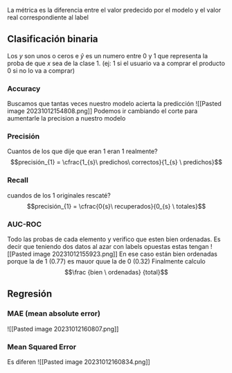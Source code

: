La métrica es la diferencia entre el valor predecido por el modelo y el valor real correspondiente al label

## Clasificación binaria
Los $y$ son unos o ceros e $\hat{y}$ es un numero entre 0 y 1 que representa la proba de que $x$ sea de la clase 1. (ej: 1 si el usuario va a comprar el producto 0 si no lo va a comprar)

### Accuracy
Buscamos que tantas veces nuestro modelo acierta la predicción
![[Pasted image 20231012154808.png]]
Podemos ir cambiando el corte para aumentarle la precision a nuestro modelo

### Precisión
Cuantos de los que dije que eran 1 eran 1 realmente?
$$precisión_{1} = \cfrac{1_{s}\  predichos\ correctos}{1_{s} \ predichos}$$

### Recall
cuandos de los 1 originales rescaté?
$$precisión_{1} = \cfrac{0{s}\  recuperados}{0_{s} \ totales}$$

### AUC-ROC 
Todo las probas de cada elemento y verifico que esten bien ordenadas. Es decir que teniendo dos datos al azar con labels opuestas estas tengan ![[Pasted image 20231012155923.png]]
En ese caso están bien ordenadas porque la de 1 (0.77) es mauor quue la de 0 (0.32)
Finalmente calculo $$\frac {bien \ ordenadas} {total}$$

## Regresión

### MAE (mean absolute error)
![[Pasted image 20231012160807.png]]
### Mean Squared Error
Es diferen
![[Pasted image 20231012160834.png]]